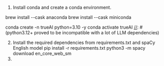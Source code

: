 1. Install conda and create a conda environment. 

[//]: # (install conda)
brew install --cask anaconda
brew install --cask miniconda

[//]: # (create a new project with conda env and activate conda)
conda create -n trueAI python=3.10 -y
conda activate trueAI
[//]: # (python3.12+ proved to be incompatible with a lot of LLM dependencies)

2. Install the required dependencies from requirements.txt and spaCy English model
pip install -r requirements.txt
python3 -m spacy download en_core_web_sm
3. 
